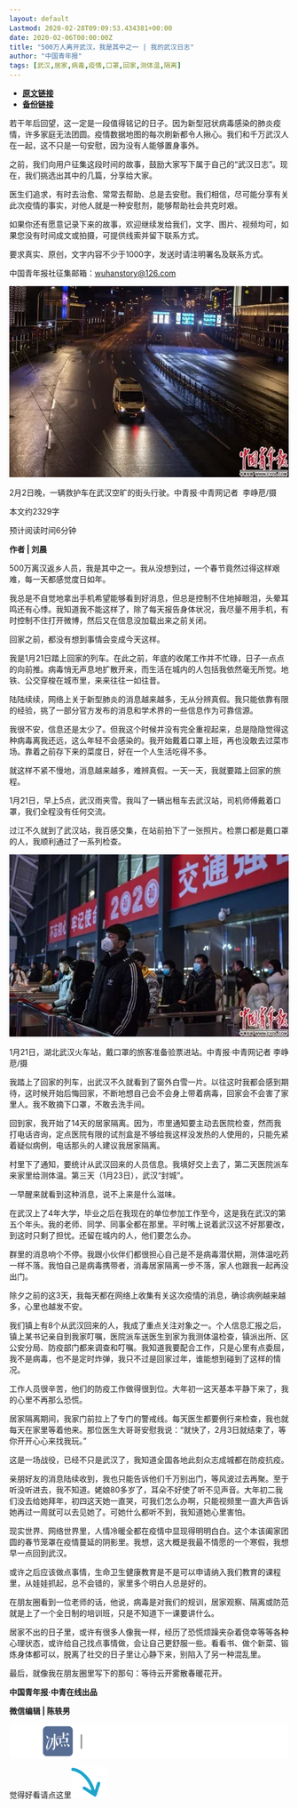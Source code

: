 ```yaml
---
layout: default
Lastmod: 2020-02-28T09:09:53.434381+00:00
date: 2020-02-06T00:00:00Z
title: "500万人离开武汉，我是其中之一 | 我的武汉日志"
author: "中国青年报"
tags: [武汉,居家,病毒,疫情,口罩,回家,测体温,隔离]
---
```


* [**原文链接**](http://mp.weixin.qq.com/s?__biz=MjM5MDQ3MTEyMQ==&mid=2653326421&idx=1&sn=3cf6b399bf69015bed50418345ccec71&chksm=bd966aeb8ae1e3fde8f4265db6d22bc8242746e717f9beb55f5c62b95e8b3df179813a7ca7a9#rd)
* [**备份链接**](http://archive.ph/vPgvG)


  

若干年后回望，这一定是一段值得铭记的日子。因为新型冠状病毒感染的肺炎疫情，许多家庭无法团圆。疫情数据地图的每次刷新都令人揪心。我们和千万武汉人在一起，这不只是一句安慰，因为没有人能够置身事外。  

之前，我们向用户征集这段时间的故事，鼓励大家写下属于自己的“武汉日志”。现在，我们挑选出其中的几篇，分享给大家。

医生们追求，有时去治愈、常常去帮助、总是去安慰。我们相信，尽可能分享有关此次疫情的事实，对他人就是一种安慰剂，能够帮助社会共克时艰。

如果你还有愿意记录下来的故事，欢迎继续发给我们，文字、图片、视频均可，如果您没有时间成文或拍摄，可提供线索并留下联系方式。

要求真实、原创，文字内容不少于1000字，发送时请注明署名及联系方式。

中国青年报社征集邮箱：wuhanstory@126.com

  

![](/images/post/ef6bf448ff99f111efd603ed80cf6968.jpg)

2月2日晚，一辆救护车在武汉空旷的街头行驶。中青报·中青网记者  李峥苨/摄

本文约2329字

预计阅读时间6分钟

**作者 | 刘晨**

500万离汉返乡人员，我是其中之一。我从没想到过，一个春节竟然过得这样艰难，每一天都感觉度日如年。  

我总是不自觉地拿出手机希望能够看到好消息，但总是控制不住地掉眼泪，头晕耳鸣还有心悸。我知道我不能这样了，除了每天报告身体状况，我尽量不用手机，有时控制不住打开微博，然后又在信息没加载出来之前关闭。

回家之前，都没有想到事情会变成今天这样。

我是1月21日踏上回家的列车。在此之前，年底的收尾工作并不忙碌，日子一点点的向前推。病毒悄无声息地扩散开来，而生活在城内的人包括我依然毫无所觉。地铁、公交穿梭在城市里，来来往往一如往昔。

陆陆续续，网络上关于新型肺炎的消息越来越多，无从分辨真假。我只能依靠有限的经验，挑了一部分官方发布的消息和学术界的一些信息作为可靠信源。

我很不安，信息还是太少了。但我这个时候并没有完全重视起来，总是隐隐觉得这种病毒离我还远，这么年轻不会感染的。我开始戴着口罩上班，再也没敢去过菜市场。靠着之前存下来的菜度日，好在一个人生活吃得不多。

就这样不紧不慢地，消息越来越多，难辨真假。一天一天，我就要踏上回家的旅程。

1月21日，早上5点，武汉雨夹雪。我叫了一辆出租车去武汉站，司机师傅戴着口罩，我们全程没有任何交流。

过江不久就到了武汉站，我百感交集，在站前拍下了一张照片。检票口都是戴口罩的人，我顺利通过了一系列检查。

![](/images/post/396239d868aa729997041cf2f474f577.jpg)

1月21日，湖北武汉火车站，戴口罩的旅客准备验票进站。中青报·中青网记者 李峥苨/摄

我踏上了回家的列车，出武汉不久就看到了窗外白雪一片。以往这时我都会感到期待，这时候开始后悔回家，不断地想自己会不会身上带着病毒，回家会不会害了家里人。我不敢摘下口罩，不敢去洗手间。

回到家，我开始了14天的居家隔离。因为，市里通知要主动去医院检查，然而我打电话咨询，定点医院有限的试剂盒是不够给我这样没发热的人使用的，只能先紧着疑似病例，电话那头的人建议我居家隔离。

村里下了通知，要统计从武汉回来的人员信息。我填好交上去了，第二天医院派车来家里给测体温。第三天（1月23日），武汉“封城”。

一早醒来就看到这种消息，说不上来是什么滋味。

在武汉上了4年大学，毕业之后在我现在的单位参加工作至今，这是我在武汉的第五个年头。我的老师、同学、同事全都在那里。平时嘴上说着武汉这不好那要改，到这时只剩了担忧。还留在城内的人，他们要怎么办。

群里的消息响个不停。我跟小伙伴们都很担心自己是不是病毒潜伏期，测体温吃药一样不落。我怕自己是病毒携带者，消毒居家隔离一步不落，家人也跟我一起再没出门。

除夕之前的这3天，我每天都在网络上收集有关这次疫情的消息，确诊病例越来越多，心里也越发不安。

我们镇上有8个从武汉回来的人，我成了重点关注对象之一。个人信息汇报之后，镇上某书记亲自到我家叮嘱，医院派车送医生到家为我测体温检查，镇派出所、区公安分局、防疫部门都来调查和叮嘱。我知道我要配合工作，只是心里有点委屈，我不是病毒，也不是定时炸弹，我只不过是回家过年，谁能想到碰到了这样的情况。

工作人员很辛苦，他们的防疫工作做得很到位。大年初一这天基本平静下来了，我的心里不再那么恐慌。

居家隔离期间，我家门前拉上了专门的警戒线。每天医生都要例行来检查，我也就每天在家里等着他来。那位医生大哥哥安慰我说：“就快了，2月3日就结束了，等你开开心心来找我玩。”

这是一场战役，已经不只是武汉了，我知道全国各地此刻众志成城都在防疫抗疫。

亲朋好友的消息陆续收到，我也只能告诉他们千万别出门，等风波过去再聚。至于听没听进去，我不知道。姥娘80多岁了，耳朵不好使了听不见声音。大年初二我们没去给她拜年，初四这天她一直哭，可我们怎么办啊，只能视频里一直大声告诉她再过一周就可以去见她了。可她什么都听不到，我知道她心里害怕。

现实世界、网络世界里，人情冷暖全都在疫情中显现得明明白白。这个本该阖家团圆的春节笼罩在疫情蔓延的阴影里。我想，这大概是我最不情愿的一个寒假，我想早一点回到武汉。

或许之后应该做点事情，生命卫生健康教育是不是可以申请纳入我们教育的课程里，从娃娃抓起，总不会错的，家里多个明白人总是好的。

在朋友圈看到一位老师的话，他说，病毒是对我们的规训，居家观察、隔离或防范就是上了一个全日制的培训班，只是不知道下一课要讲什么。

居家不出的日子里，或许有很多人像我一样，经历了恐慌烦躁夹杂着侥幸等等各种心理状态，或许给自己找点事情做，会让自己更舒服一些。看看书、做个新菜、锻炼身体都可以，脱离了社交的日子里让心静下来，别陷入了另一种混乱里。

最后，就像我在朋友圈里写下的那句：等待云开雾散春暖花开。

**中国青年报·中青在线出品**

**微信编辑 | 陈轶男**

![](/images/post/705dfda6bb5643e34c5db443743fbf86.jpg)

觉得好看请点这里![](/images/post/75cfe91ed7e3db23759ecd10b6c0782e.jpg)

